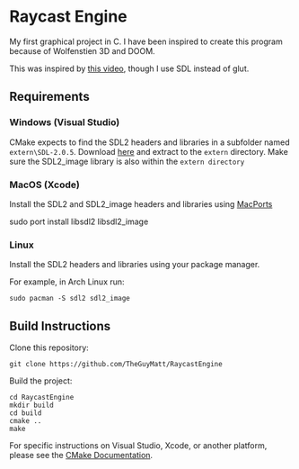 # Raycast Engine
My first graphical project in C.
I have been inspired to create this program because of Wolfenstien 3D and DOOM.

This was inspired by [this video](https://www.youtube.com/watch?v=gYRrGTC7GtA), though I use SDL instead of glut.

## Requirements
### Windows (Visual Studio)
CMake expects to find the SDL2 headers and libraries in a subfolder named `extern\SDL-2.0.5`. Download [here](https://www.libsdl.org/release/SDL2-devel-2.0.5-VC.zip) and extract to the `extern` directory. Make sure the SDL2_image library is also within the `extern directory`
### MacOS (Xcode)
Install the SDL2 and SDL2_image headers and libraries using [MacPorts](https://www.macports.org/)

  sudo port install libsdl2 libsdl2_image

### Linux
Install the SDL2 headers and libraries using your package manager.

For example, in Arch Linux run:
```
sudo pacman -S sdl2 sdl2_image
```
## Build Instructions
Clone this repository:
```
git clone https://github.com/TheGuyMatt/RaycastEngine
```
Build the project:
```
cd RaycastEngine
mkdir build
cd build
cmake ..
make
```

For specific instructions on Visual Studio, Xcode, or another platform, please see the [CMake Documentation](https://cmake.org/documentation/).
